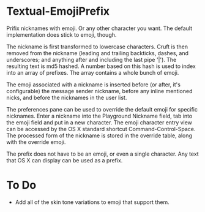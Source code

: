 # Textual-EmojiPrefix

Prifix nicknames with emoji. Or any other character you want. The default implementation does stick to emoji, though.

The nickname is first transformed to lowercase characters. Cruft is then removed from the nickname (leading and trailing backticks, dashes, and underscores; and anything after and including the last pipe '|'). The resulting text is md5 hashed. A number based on this hash is used to index into an array of prefixes. The array contains a whole bunch of emoji.

The emoji associated with a nickname is inserted before (or after, it's configurable) the message sender nickname, before any inline mentioned nicks, and before the nicknames in the user list.

The preferences pane can be used to override the default emoji for specific nicknames. Enter a nickname into the Playground Nickname field, tab into the emoji field and put in a new character. The emoji character entry view can be accessed by the OS X standard shortcut Command-Control-Space. The processed form of the nickname is stored in the override table, along with the override emoji.

The prefix does not have to be an emoji, or even a single character. Any text that OS X can display can be used as a prefix.

# To Do
* Add all of the skin tone variations to emoji that support them.
